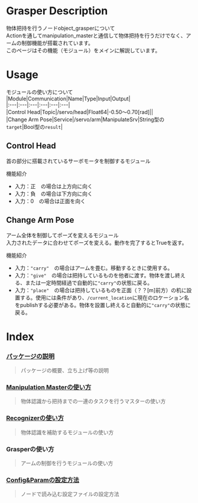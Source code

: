 # Grasper Description  
物体把持を行うノードobject_grasperについて  
Actionを通してmanipulation_masterと通信して物体把持を行うだけでなく、アームの制御機能が搭載されています。  
このページはその機能（モジュール）をメインに解説しています。  
  
# Usage  
モジュールの使い方について
  |Module|Communication|Name|Type|Input|Output|  
  |:---|:---|:---|:---|:---|:---|  
  |Control Head|Topic|/servo/head|Float64|-0.50～0.70[rad]||  
  |Change Arm Pose|Service|/servo/arm|ManipulateSrv|String型の`target`|Bool型の`result`|  
  
## Control Head  
首の部分に搭載されているサーボモータを制御するモジュール  
  
機能紹介  
- 入力：正　の場合は上方向に向く  
- 入力：負　の場合は下方向に向く  
- 入力：0　の場合は正面を向く  
  
## Change Arm Pose  
アーム全体を制御してポーズを変えるモジュール  
入力されたデータに合わせてポーズを変える。動作を完了するとTrueを返す。    
  
機能紹介  
- 入力：`"carry"`　の場合はアームを畳む。移動するときに使用する。  
- 入力：`"give"`　の場合は把持しているものを他者に渡す。物体を渡し終える、または一定時間経過で自動的に`"carry"`の状態に戻る。  
- 入力：`"place"`　の場合は把持しているものを正面（？？[m]前方）の机に設置する。使用には条件があり、`/current_location`に現在のロケーション名をpublishする必要がある。物体を設置し終えると自動的に`"carry"`の状態に戻る。  
  
# Index  
### [パッケージの説明](https://github.com/HappyTatsuhito/mimi_manipulation_pkg/blob/master/README.md)  
> パッケージの概要、立ち上げ等の説明  
### [Manipulation Masterの使い方](/docs/manipulation_master_readme.md)  
> 物体認識から把持までの一連のタスクを行うマスターの使い方  
### [Recognizerの使い方](/docs/recognizer_readme.md)  
> 物体認識を補助するモジュールの使い方  
### Grasperの使い方  
> アームの制御を行うモジュールの使い方  
### [Config&Paramの設定方法](/docs/config_param_readme.md)  
> ノードで読み込む設定ファイルの設定方法  
